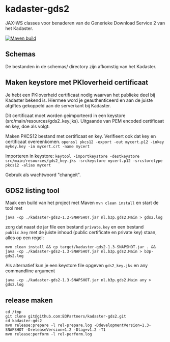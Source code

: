 kadaster-gds2
=============

JAX-WS classes voor benaderen van de Generieke Download Service 2 van het Kadaster. 

[![Maven build](https://github.com/B3Partners/kadaster-gds2/actions/workflows/maven.yml/badge.svg)](https://github.com/B3Partners/kadaster-gds2/actions/workflows/maven.yml)

## Schemas

De bestanden in de schemas/ directory zijn afkomstig van het Kadaster.

## Maken keystore met PKIoverheid certificaat

Je hebt een PKIoverheid certificaat nodig waarvan het publieke deel bij Kadaster bekend is. 
Hiermee word je geauthenticeerd en aan de juiste afgiftes gekoppeld aan de serverkant bij Kadaster.

Dit certificaat moet worden geimporteerd in een keystore (src/main/resources/gds2_key.jks). 
Uitgaande van PEM encoded certificaat en key, doe als volgt:

Maken PKCS12 bestand met certificaat en key. Verifieert ook dat key en certificaat overeenkomen.
`openssl pkcs12 -export -out mycert.p12 -inkey mykey.key -in mycert.crt -name mycert`

Importeren in keystore:
`keytool -importkeystore -destkeystore src/main/resources/gds2_key.jks -srckeystore mycert.p12 -srcstoretype pkcs12 -alias mycert`

Gebruik als wachtwoord "changeit".


## GDS2 listing tool

Maak een build van het project met Maven `mvn clean install` en start de tool met 

`java -cp ./kadaster-gds2-1.2-SNAPSHOT.jar nl.b3p.gds2.Main > gds2.log` 

zorg dat naast 
de jar file een bestand `private.key` en een bestand `public.key` met 
de juiste inhoud (public certificate en private key) staan, alles op een regel:

`mvn clean install && cp target/kadaster-gds2-1.3-SNAPSHOT.jar . && java -cp ./kadaster-gds2-1.3-SNAPSHOT.jar nl.b3p.gds2.Main > b3p-gds2.log`

Als alternatief kun je een keystore file opgeven `gds2_key.jks` en any commandline argument 

`java -cp ./kadaster-gds2-1.3-SNAPSHOT.jar nl.b3p.gds2.Main any > gds2.log`


## release maken


```
cd /tmp
git clone git@github.com:B3Partners/kadaster-gds2.git
cd kadaster-gds2
mvn release:prepare -l rel-prepare.log -DdevelopmentVersion=1.3-SNAPSHOT -DreleaseVersion=1.2 -Dtag=v1.2 -T1
mvn release:perform -l rel-perform.log
```


